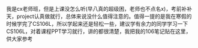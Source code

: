我是cx老师班，但是上课没怎么听(早八真的超级困，老师也不点名x)，考前补补天，project认真做就行，总体来说没什么值得注意的。值得一提的是我在寒假的时候学完了CS106L，所以学起来还是轻松一些，建议学有余力的同学学习一下CS106L，对着课程PPT学习就行，讲的都很清楚，我把我的106笔记贴在这里，供大家参考